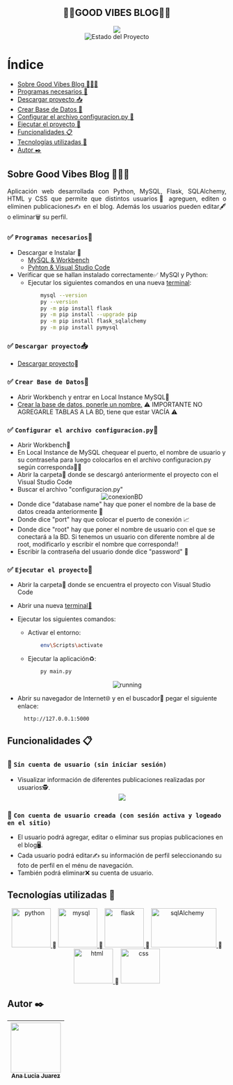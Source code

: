 <section align="center">
    <h1 align="center">🌅🌊GOOD VIBES BLOG🤙🍹</h1>
    <img src="https://i.pinimg.com/564x/76/7f/a0/767fa07bca549f5a5f2f25c910f58e7e.jpg">
   <section align="center">
        <img src="https://img.shields.io/badge/STATE-FINISHED-green" alt="Estado del Proyecto">
   </section>
</section>


# Índice
- [Sobre Good Vibes Blog :call_me_hand::ocean::sunglasses:](#sobre-good-vibes-blog-call_me_handoceansunglasses)
- [Programas necesarios :memo:](#white_check_mark-programas-necesariosmemo)
- [Descargar proyecto :inbox_tray:](#white_check_mark-descargar-proyectoinbox_tray) 
- [Crear Base de Datos :wrench:](#white_check_mark-crear-base-de-datoswrench)
- [Configurar el archivo configuracion.py :nut_and_bolt:](#white_check_mark-configurar-el-archivo-configuracionpynut_and_bolt)
- [Ejecutar el proyecto :rocket:](#white_check_mark-ejecutar-el-proyectorocket)
- [Funcionalidades :clipboard:](#funcionalidades-clipboard)
- [Tecnologías utilizadas :hammer:](#tecnologías-utilizadas-hammer)
- [Autor :black_nib:](#autor-black_nib)


## Sobre Good Vibes Blog :call_me_hand::ocean::sunglasses:
<p align="justify">
    Aplicación web desarrollada con Python, MySQL, Flask, SQLAlchemy,  HTML y CSS que permite que distintos usuarios👤 agreguen, editen o eliminen publicaciones✍️ en el blog. Además los usuarios pueden editar🖋️ o eliminar🗑️ su perfil.
</p>


### :white_check_mark: `Programas necesarios`:memo:
- Descargar e Instalar :arrow_down_small: 
  - <a href="https://www.youtube.com/watch?v=hUZKNsnHe_A" target="_blank"> 
        MySQL & Workbench
    </a> 
  - <a href="https://www.youtube.com/watch?v=QSATSrXuDIM" target="_blank"> 
        Pyhton & Visual Studio Code
    </a> 
- Verificar que se hallan instalado correctamente✅ MySQl y Python:
  - Ejecutar los siguientes comandos en una nueva <a href="https://www.downloadsource.es/uploaded/News%20July%202015/Simbolo%20del%20sistema%20Como%20administrador/simbolo%20del%20sistema%20Windows%207.jpg" target="_blank">terminal</a>:
    ```bash
        mysql --version
        py --version
        py -m pip install flask 
        py -m pip install --upgrade pip
        py -m pip install flask_sqlalchemy
        py -m pip install pymysql
    ``` 

### :white_check_mark: `Descargar proyecto`:inbox_tray:
- [Descargar proyecto](https://github.com/manita02/Good-Vibes-Blog/archive/refs/heads/main.zip):anger:


### :white_check_mark: `Crear Base de Datos`:wrench: 
- Abrir Workbench y entrar en Local Instance MySQL💽
- <a href="https://www.youtube.com/watch?v=aoEoOFgneJE" target="_blank"> Crear la base de datos, ponerle un nombre.</a> ⚠️ IMPORTANTE NO AGREGARLE TABLAS A LA BD, tiene que estar VACÍA ⚠️  


### :white_check_mark: `Configurar el archivo configuracion.py`:nut_and_bolt:
- Abrir Workbench📀
- En Local Instance de MySQL chequear el puerto, el nombre de usuario y su contraseña para luego colocarlos en el archivo configuracion.py según corresponda🧑‍💻
- Abrir la carpeta📁 donde se descargó anteriormente el proyecto con el Visual Studio Code
- Buscar el archivo "configuracion.py"
  <section align="center">
    <img src="https://imgfz.com/i/pAhwoNX.jpeg" alt="conexionBD">
  </section>
- Donde dice "database name" hay que poner el nombre de la base de datos creada anteriormente :link:
- Donde dice "port" hay que colocar el puerto de conexión 📈
- Donde dice "root" hay que poner el nombre de usuario con el que se conectará a la BD. Si tenemos un usuario con diferente nombre al de root, modificarlo y escribir el nombre que corresponda:bangbang: 
- Escribir la contraseña del usuario donde dice "password" 🔐
    

### :white_check_mark: `Ejecutar el proyecto`:rocket:
- Abrir la carpeta📁 donde se encuentra el proyecto con Visual Studio Code
- Abrir una nueva <a href="https://damiandeluca.com.ar/como-usar-la-terminal-integrada-de-visual-studio-code" target="_blank">terminal💾</a>
- Ejecutar los siguientes comandos: 
  - Activar el entorno: 
    ```bash
        env\Scripts\activate
    ```
  - Ejecutar la aplicación♻️:
    ```bash
        py main.py
    ```
    <section align="center">
      <img src="https://i.ibb.co/k6j6mbB/corriendo.jpg" alt="running">
    </section>

 - Abrir su navegador de Internet🌐 y en el buscador🔎 pegar el siguiente enlace: 
    ```
      http://127.0.0.1:5000
    ```


## Funcionalidades :clipboard:
### :red_circle: `Sin cuenta de usuario (sin iniciar sesión)`
- Visualizar información de diferentes publicaciones realizadas por usuarios🕵️. 
  <section align="center">
    <img src="https://i.pinimg.com/564x/3c/e8/1f/3ce81f802820c8415bfe04415a0bde3a.jpg">
  </section>
### :large_blue_circle: `Con cuenta de usuario creada (con sesión activa y logeado en el sitio) `
- El usuario podrá agregar, editar o eliminar sus propias publicaciones en el blog🖥️. 
- Cada usuario podrá editar✍️ su información de perfil seleccionando su foto de perfil en el ménu de navegación. 
- También podrá eliminar❌ su cuenta de usuario.

## Tecnologías utilizadas :hammer:
<section align="center">
<a href="https://www.python.org/" target="_blank"> <img src="https://upload.wikimedia.org/wikipedia/commons/thumb/c/c3/Python-logo-notext.svg/1869px-Python-logo-notext.svg.png" alt="python" width="90" height="90"/> </a> 👀
<a href="https://www.ionos.es/digitalguide/servidores/know-how/que-es-mysql/#:~:text=MySQL%20es%20un%20sistema%20de,por%20ejemplo%2C%20WordPress%20y%20TYPO3." target="_blank"> <img class="img" src="https://styles.redditmedia.com/t5_2qm6k/styles/communityIcon_dhjr6guc03x51.png" alt="mysql" width="90" height="90"/> </a> 👀
<a href="https://flask.palletsprojects.com/en/3.0.x/installation/#install-flask" target="_blank"> <img class="img" src="https://static-00.iconduck.com/assets.00/flask-icon-2048x1826-nxzeqh6a.png" alt="flask" width="90" height="90"/> </a> 👀
<a href="https://www.sqlalchemy.org/" target="_blank"> <img class="img" src="https://upload.wikimedia.org/wikipedia/commons/thumb/d/d7/SQLAlchemy.svg/768px-SQLAlchemy.svg.png" alt="sqlAlchemy" width="150" height="90"/> </a> 👀
<a href="https://developer.mozilla.org/es/docs/Web/HTML" target="_blank"> <img src="https://cdn-icons-png.flaticon.com/128/5968/5968267.png" alt="html" width="90" height="80"/> </a> 👀
<a href="https://developer.mozilla.org/es/docs/Web/CSS" target="_blank"> <img class="img" src="https://cdn-icons-png.flaticon.com/128/5968/5968242.png" alt="css" width="90" height="80"/> </a> 
</section>


## Autor :black_nib:
| [<img src="https://i.pinimg.com/564x/59/de/e4/59dee44e1eb2dbf9bbb6ef1c2c396e0b.jpg" width=115><br><sub>Ana Lucia Juarez</sub>](https://github.com/manita02) | 
| :---: |